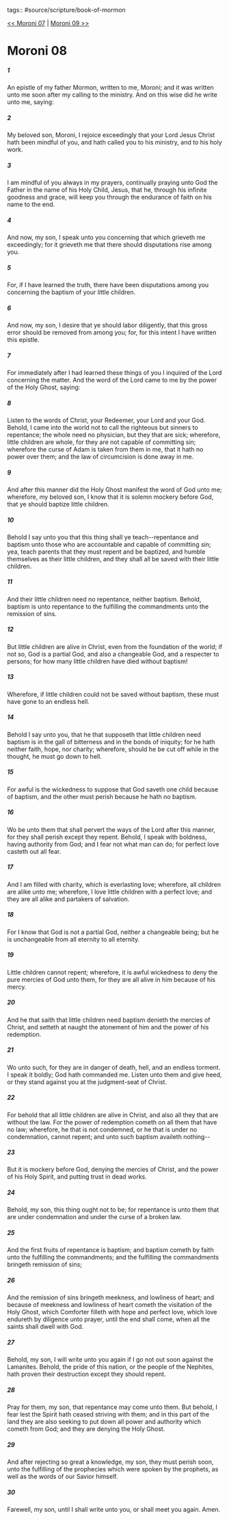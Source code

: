 tags:: #source/scripture/book-of-mormon

[<< Moroni 07](/Book_of_Mormon/15_Moroni/Moroni_07.md) | [Moroni 09 >>](/Book_of_Mormon/15_Moroni/Moroni_09.md)

# Moroni 08

##### 1

An epistle of my father Mormon, written to me, Moroni; and it was written unto me soon after my calling to the ministry. And on this wise did he write unto me, saying:

##### 2

My beloved son, Moroni, I rejoice exceedingly that your Lord Jesus Christ hath been mindful of you, and hath called you to his ministry, and to his holy work.

##### 3

I am mindful of you always in my prayers, continually praying unto God the Father in the name of his Holy Child, Jesus, that he, through his infinite goodness and grace, will keep you through the endurance of faith on his name to the end.

##### 4

And now, my son, I speak unto you concerning that which grieveth me exceedingly; for it grieveth me that there should disputations rise among you.

##### 5

For, if I have learned the truth, there have been disputations among you concerning the baptism of your little children.

##### 6

And now, my son, I desire that ye should labor diligently, that this gross error should be removed from among you; for, for this intent I have written this epistle.

##### 7

For immediately after I had learned these things of you I inquired of the Lord concerning the matter. And the word of the Lord came to me by the power of the Holy Ghost, saying:

##### 8

Listen to the words of Christ, your Redeemer, your Lord and your God. Behold, I came into the world not to call the righteous but sinners to repentance; the whole need no physician, but they that are sick; wherefore, little children are whole, for they are not capable of committing sin; wherefore the curse of Adam is taken from them in me, that it hath no power over them; and the law of circumcision is done away in me.

##### 9

And after this manner did the Holy Ghost manifest the word of God unto me; wherefore, my beloved son, I know that it is solemn mockery before God, that ye should baptize little children.

##### 10

Behold I say unto you that this thing shall ye teach--repentance and baptism unto those who are accountable and capable of committing sin; yea, teach parents that they must repent and be baptized, and humble themselves as their little children, and they shall all be saved with their little children.

##### 11

And their little children need no repentance, neither baptism. Behold, baptism is unto repentance to the fulfilling the commandments unto the remission of sins.

##### 12

But little children are alive in Christ, even from the foundation of the world; if not so, God is a partial God, and also a changeable God, and a respecter to persons; for how many little children have died without baptism!

##### 13

Wherefore, if little children could not be saved without baptism, these must have gone to an endless hell.

##### 14

Behold I say unto you, that he that supposeth that little children need baptism is in the gall of bitterness and in the bonds of iniquity; for he hath neither faith, hope, nor charity; wherefore, should he be cut off while in the thought, he must go down to hell.

##### 15

For awful is the wickedness to suppose that God saveth one child because of baptism, and the other must perish because he hath no baptism.

##### 16

Wo be unto them that shall pervert the ways of the Lord after this manner, for they shall perish except they repent. Behold, I speak with boldness, having authority from God; and I fear not what man can do; for perfect love casteth out all fear.

##### 17

And I am filled with charity, which is everlasting love; wherefore, all children are alike unto me; wherefore, I love little children with a perfect love; and they are all alike and partakers of salvation.

##### 18

For I know that God is not a partial God, neither a changeable being; but he is unchangeable from all eternity to all eternity.

##### 19

Little children cannot repent; wherefore, it is awful wickedness to deny the pure mercies of God unto them, for they are all alive in him because of his mercy.

##### 20

And he that saith that little children need baptism denieth the mercies of Christ, and setteth at naught the atonement of him and the power of his redemption.

##### 21

Wo unto such, for they are in danger of death, hell, and an endless torment. I speak it boldly; God hath commanded me. Listen unto them and give heed, or they stand against you at the judgment-seat of Christ.

##### 22

For behold that all little children are alive in Christ, and also all they that are without the law. For the power of redemption cometh on all them that have no law; wherefore, he that is not condemned, or he that is under no condemnation, cannot repent; and unto such baptism availeth nothing--

##### 23

But it is mockery before God, denying the mercies of Christ, and the power of his Holy Spirit, and putting trust in dead works.

##### 24

Behold, my son, this thing ought not to be; for repentance is unto them that are under condemnation and under the curse of a broken law.

##### 25

And the first fruits of repentance is baptism; and baptism cometh by faith unto the fulfilling the commandments; and the fulfilling the commandments bringeth remission of sins;

##### 26

And the remission of sins bringeth meekness, and lowliness of heart; and because of meekness and lowliness of heart cometh the visitation of the Holy Ghost, which Comforter filleth with hope and perfect love, which love endureth by diligence unto prayer, until the end shall come, when all the saints shall dwell with God.

##### 27

Behold, my son, I will write unto you again if I go not out soon against the Lamanites. Behold, the pride of this nation, or the people of the Nephites, hath proven their destruction except they should repent.

##### 28

Pray for them, my son, that repentance may come unto them. But behold, I fear lest the Spirit hath ceased striving with them; and in this part of the land they are also seeking to put down all power and authority which cometh from God; and they are denying the Holy Ghost.

##### 29

And after rejecting so great a knowledge, my son, they must perish soon, unto the fulfilling of the prophecies which were spoken by the prophets, as well as the words of our Savior himself.

##### 30

Farewell, my son, until I shall write unto you, or shall meet you again. Amen.
